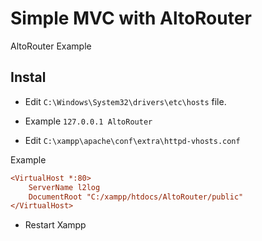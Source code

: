 # Simple MVC with AltoRouter
AltoRouter Example

## Instal
* Edit ```C:\Windows\System32\drivers\etc\hosts``` file.
* Example ```127.0.0.1 AltoRouter```

* Edit ```C:\xampp\apache\conf\extra\httpd-vhosts.conf```

Example
```ini
<VirtualHost *:80>
    ServerName l2log
    DocumentRoot "C:/xampp/htdocs/AltoRouter/public"
</VirtualHost>
```

* Restart Xampp